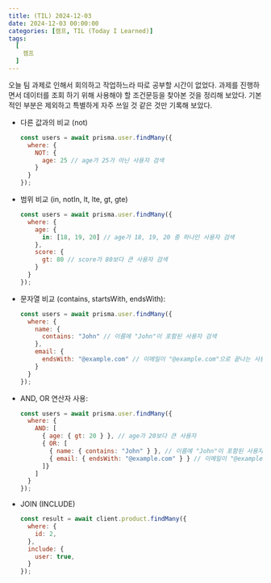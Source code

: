 ```yaml
---
title: (TIL) 2024-12-03
date: 2024-12-03 00:00:00
categories: [캠프, TIL (Today I Learned)]
tags:
  [
    캠프
  ]
---
```


오늘 팀 과제로 인해서 회의하고 작업하느라 따로 공부할 시간이 없었다. 과제를 진행하면서 데이터를 조회 하기 위해 사용해야 할 조건문등을 찾아본 것을 정리해 보았다. 기본적인 부분은 제외하고 특별하게 자주 쓰일 것 같은 것만 기록해 보았다.  

- 다른 값과의 비교 (not)
    ```javascript
    const users = await prisma.user.findMany({
      where: {
        NOT: {
          age: 25 // age가 25가 아닌 사용자 검색
        }
      }
    });
    ```
- 범위 비교 (in, notIn, lt, lte, gt, gte)
    ```javascript
    const users = await prisma.user.findMany({
      where: {
        age: {
          in: [18, 19, 20] // age가 18, 19, 20 중 하나인 사용자 검색
        },
        score: {
          gt: 80 // score가 80보다 큰 사용자 검색
        }
      }
    });
    ```
- 문자열 비교 (contains, startsWith, endsWith):
    ```javascript
    const users = await prisma.user.findMany({
      where: {
        name: {
          contains: "John" // 이름에 "John"이 포함된 사용자 검색
        },
        email: {
          endsWith: "@example.com" // 이메일이 "@example.com"으로 끝나는 사용자 검색
        }
      }
    });
    ```
- AND, OR 연산자 사용:
    ```javascript
    const users = await prisma.user.findMany({
      where: {
        AND: [
          { age: { gt: 20 } }, // age가 20보다 큰 사용자
          { OR: [
            { name: { contains: "John" } }, // 이름에 "John"이 포함된 사용자
            { email: { endsWith: "@example.com" } } // 이메일이 "@example.com"으로 끝나는 사용자
          ]}
        ]
      }
    });
    ```
- JOIN (INCLUDE)
    ```javascript
    const result = await client.product.findMany({
      where: {
        id: 2, 
      },
      include: {
        user: true,
      }
    });
    ```